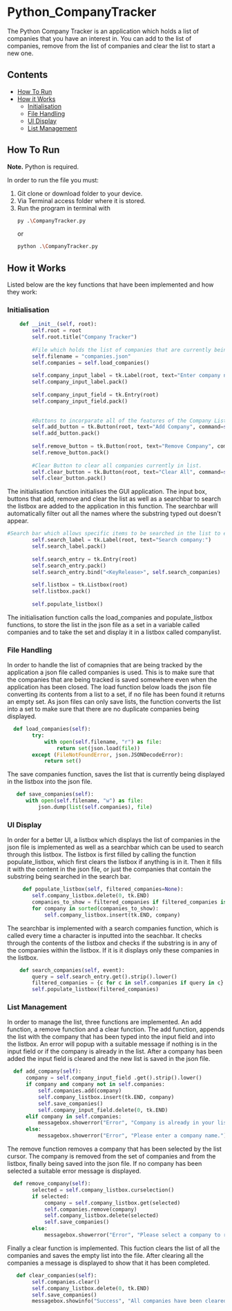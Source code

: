 # Python_CompanyTracker
The Python Company Tracker is an application which holds a list of companies that you have an interest in. You can add to the list of companies, remove from the list of companies and clear the list to start a new one. 

## Contents
- [How To Run](#how-to-run)
- [How it Works](#how-it-works)
    - [Initialisation](#initialisation)
    - [File Handling](#file-handling)
    - [UI Display](#ui-display)
    - [List Management](#list-management)

## How To Run
**Note.** Python is required.

In order to run the file you must:
  1. Git clone or download folder to your device.
  2. Via Terminal access folder where it is stored.
  3. Run the program in terminal with
     ```bash
     py .\CompanyTracker.py
     ```
     or
     ```bash
     python .\CompanyTracker.py
     ```
## How it Works
Listed below are the key functions that have been implemented and how they work:
### Initialisation
```python
    def __init__(self, root):
        self.root = root
        self.root.title("Company Tracker")
        
        #File which holds the list of companies that are currently being tracked.
        self.filename = "companies.json"
        self.companies = self.load_companies()
        
        self.company_input_label = tk.Label(root, text="Enter company name:")
        self.company_input_label.pack()
        
        self.company_input_field = tk.Entry(root)
        self.company_input_field.pack()
        
        
        #Buttons to incorparate all of the features of the Company List Tracker.
        self.add_button = tk.Button(root, text="Add Company", command=self.add_company)
        self.add_button.pack()
        
        self.remove_button = tk.Button(root, text="Remove Company", command=self.remove_company)
        self.remove_button.pack()
        
        #Clear Button to clear all companies currently in list.
        self.clear_button = tk.Button(root, text="Clear All", command=self.clear_companies)
        self.clear_button.pack()
```
  The initialisation function initialises the GUI application. The input box, buttons that add, remove and clear the list as well as a searchbar to search the listbox are added to the application in this function. The searchbar will automatically filter out all the names where the substring typed out doesn't appear.
```python
#Search bar which allows specific items to be searched in the list to easily delete.
        self.search_label = tk.Label(root, text="Search company:")
        self.search_label.pack()
        
        self.search_entry = tk.Entry(root)
        self.search_entry.pack()
        self.search_entry.bind("<KeyRelease>", self.search_companies)
        
        self.listbox = tk.Listbox(root)
        self.listbox.pack()
        
        self.populate_listbox()
```
The initialisation function calls the load_companies and populate_listbox functions, to store the list in the json file as a set in a variable called companies and to take the set and display it in a listbox called companylist. 

### File Handling
  In order to handle the list of comapnies that are being tracked by the application a json file called companies is used. This is to make sure that the companies that are being tracked is saved somewhere even when the application has been closed. The load function below loads the json file converting its contents from a list to a set, if no file has been found it returns an empty set. As json files can only save lists, the function converts the list into a set to make sure that there are no duplicate companies being displayed.
```python
  def load_companies(self):
        try:
            with open(self.filename, "r") as file:
                return set(json.load(file))
        except (FileNotFoundError, json.JSONDecodeError):
            return set()
```
  The save companies function, saves the list that is currently being displayed in the listbox into the json file.
  ```python
     def save_companies(self):
        with open(self.filename, "w") as file:
            json.dump(list(self.companies), file)
  ```
### UI Display
In order for a better UI, a listbox which displays the list of companies in the json file is implemented as well as a searchbar which can be used to search through this listbox. The listbox is first filled by calling the function populate_listbox, which first clears the listbox if anything is in it. Then it fills it with the content in the json file, or just the companies that contain the substring being searched in the search bar.
```python
     def populate_listbox(self, filtered_companies=None):
        self.company_listbox.delete(0, tk.END)
        companies_to_show = filtered_companies if filtered_companies is not None else self.companies
        for company in sorted(companies_to_show):
            self.company_listbox.insert(tk.END, company)
```
The searchbar is implemented with a search companies function, which is called every time a character is inputted into the seachbar. It checks through the contents of the listbox and checks if the substring is in any of the companies within the listbox. If it is it displays only these companies in the listbox.
```python
    def search_companies(self, event):
        query = self.search_entry.get().strip().lower()
        filtered_companies = {c for c in self.companies if query in c}
        self.populate_listbox(filtered_companies)
```

### List Management
  In order to manage the list, three functions are implemented. An add function, a remove function and a clear function. The add function, appends the list with the company that has been typed into the input field and into the listbox. An error will popup with a suitable message if nothing is in the input field or if the company is already in the list. After a company has been added the input field is cleared and the new list is saved in the json file.
  ```python
    def add_company(self):
        company = self.company_input_field .get().strip().lower()
        if company and company not in self.companies:
            self.companies.add(company)
            self.company_listbox.insert(tk.END, company)
            self.save_companies()
            self.company_input_field.delete(0, tk.END)
        elif company in self.companies:
            messagebox.showerror("Error", "Company is already in your list.")
        else:
            messagebox.showerror("Error", "Please enter a company name.")
  ```
The remove function removes a company that has been selected by the list cursor. The company is removed from the set of companies and from the listbox, finally being saved into the json file. If no company has been selected a suitable error message is displayed.
```python
  def remove_company(self):
        selected = self.company_listbox.curselection()
        if selected:
            company = self.company_listbox.get(selected)
            self.companies.remove(company)
            self.company_listbox.delete(selected)
            self.save_companies()
        else:
            messagebox.showerror("Error", "Please select a company to remove.")
```
Finally a clear function is implemented. This fuction clears the list of all the companies and saves the empty list into the file. After clearing all the companies a message is displayed to show that it has been completed.
```python
   def clear_companies(self):
        self.companies.clear()
        self.company_listbox.delete(0, tk.END)
        self.save_companies()
        messagebox.showinfo("Success", "All companies have been cleared from the list.")
```
  








